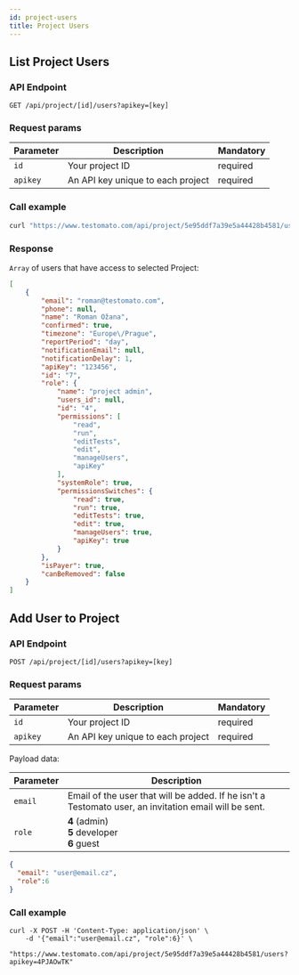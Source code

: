 ```yaml
---
id: project-users
title: Project Users
---
```


## List Project Users 

### API Endpoint

```text
GET /api/project/[id]/users?apikey=[key]
```

### Request params

| Parameter | Description | Mandatory |
| --------- | ------------ | -------- |
| `id`      | Your project ID | required |
| `apikey`  | An API key unique to each project | required |


### Call example

```bash title="Example CURL call"
curl "https://www.testomato.com/api/project/5e95ddf7a39e5a44428b4581/users?apikey=4PJAOwTK"
```

### Response

`Array` of users that have access to selected Project:

```json title="Example JSON response"
[
	{
		"email": "roman@testomato.com",
		"phone": null,
		"name": "Roman Ožana",
		"confirmed": true,
		"timezone": "Europe\/Prague",
		"reportPeriod": "day",
		"notificationEmail": null,
		"notificationDelay": 1,
		"apiKey": "123456",
		"id": "7",
		"role": {
			"name": "project admin",
			"users_id": null,
			"id": "4",
			"permissions": [
				"read",
				"run",
				"editTests",
				"edit",
				"manageUsers",
				"apiKey"
			],
			"systemRole": true,
			"permissionsSwitches": {
				"read": true,
				"run": true,
				"editTests": true,
				"edit": true,
				"manageUsers": true,
				"apiKey": true
			}
		},
		"isPayer": true,
		"canBeRemoved": false
	}
]
```


## Add User to Project

### API Endpoint

```text
POST /api/project/[id]/users?apikey=[key]
```

### Request params

| Parameter | Description | Mandatory |
| --------- | ------------ | -------- |
| `id`      | Your project ID | required |
| `apikey`  | An API key unique to each project | required |

Payload data:

| Parameter | Description |
| --------- | ----------- |
| `email` | Email of the user that will be added. If he isn't a Testomato user, an invitation email will be sent. |  
| `role` | **4** (admin) <br /> **5** developer <br /> **6** guest |
                            
```json
{
  "email": "user@email.cz",
  "role":6
}
```

### Call example

```shell title="Example CURL call"
curl -X POST -H 'Content-Type: application/json' \
    -d '{"email":"user@email.cz", "role":6}' \
    "https://www.testomato.com/api/project/5e95ddf7a39e5a44428b4581/users?apikey=4PJAOwTK"
```